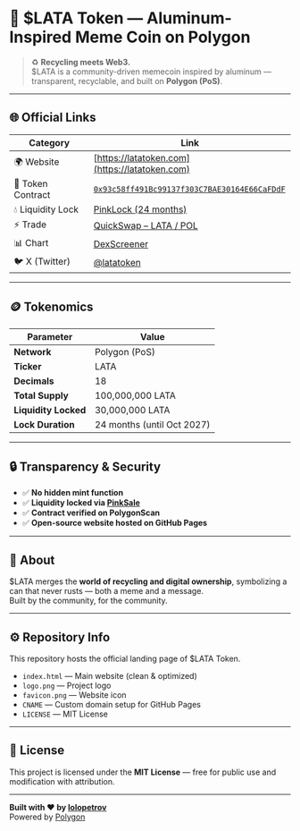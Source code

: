 # 🥫 $LATA Token — Aluminum-Inspired Meme Coin on Polygon

> ♻️ **Recycling meets Web3.**  
> $LATA is a community-driven memecoin inspired by aluminum — transparent, recyclable, and built on **Polygon (PoS)**.

---

## 🌐 Official Links

| Category | Link |
|-----------|------|
| 🌍 Website | [https://latatoken.com](https://latatoken.com) |
| 🧾 Token Contract | [`0x93c58ff491Bc99137f303C7BAE30164E66CaFDdF`](https://polygonscan.com/token/0x93c58ff491Bc99137f303C7BAE30164E66CaFDdF) |
| 💧 Liquidity Lock | [PinkLock (24 months)](https://www.pinksale.finance/pinklock/polygon/record/1006352) |
| ⚡ Trade | [QuickSwap – LATA / POL](https://quickswap.exchange/#/swap?inputCurrency=MATIC&outputCurrency=0x93c58ff491Bc99137f303C7BAE30164E66CaFDdF) |
| 📊 Chart | [DexScreener](https://dexscreener.com/polygon/0xB8fa4da0239422954F4B50D9b7C27C0B49d91E44) |
| 🐦 X (Twitter) | [@latatoken](https://x.com/latatoken) |

---

## 🪙 Tokenomics

| Parameter | Value |
|------------|--------|
| **Network** | Polygon (PoS) |
| **Ticker** | LATA |
| **Decimals** | 18 |
| **Total Supply** | 100,000,000 LATA |
| **Liquidity Locked** | 30,000,000 LATA |
| **Lock Duration** | 24 months (until Oct 2027) |

---

## 🔒 Transparency & Security

- ✅ **No hidden mint function**
- ✅ **Liquidity locked via [PinkSale](https://www.pinksale.finance/pinklock/polygon/record/1006352)**
- ✅ **Contract verified on PolygonScan**
- ✅ **Open-source website hosted on GitHub Pages**

---

## 🧩 About

$LATA merges the **world of recycling and digital ownership**, symbolizing a can that never rusts — both a meme and a message.  
Built by the community, for the community.  

---

## ⚙️ Repository Info

This repository hosts the official landing page of $LATA Token.

- `index.html` — Main website (clean & optimized)
- `logo.png` — Project logo
- `favicon.png` — Website icon
- `CNAME` — Custom domain setup for GitHub Pages
- `LICENSE` — MIT License

---

## 📄 License

This project is licensed under the **MIT License** — free for public use and modification with attribution.

---

**Built with ❤️ by [lolopetrov](https://github.com/lolopetrov)**  
Powered by [Polygon](https://polygon.technology)
